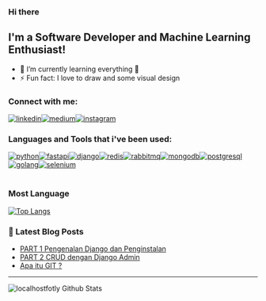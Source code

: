 ### Hi there

## I'm a Software Developer and Machine Learning Enthusiast!
- 🌱 I’m currently learning everything 🤣
- ⚡ Fun fact: I love to draw and some visual design

### Connect with me:
[![linkedin][Linkedin]][linkedin-url][![medium][Medium]][medium-url][![instagram][Instagram]][instagram-url]

### Languages and Tools that i've been used:
[![python][Python]][python-url][![fastapi][Fastapi]][fastapi-url][![django][Django]][django-url][![redis][Redis]][redis-url][![rabbitmq][rabbitmq]][rabbitmq-url][![mongodb][Mongodb]][mongodb-url][![postgresql][Posgtresql]][postgresql-url][![golang][Golang]][golang-url][![selenium][Selenium]][selenium-url]
<br />
<br />

### Most Language
[![Top Langs](https://github-readme-stats.vercel.app/api/top-langs/?username=dimasyotama&layout=compact)](https://github.com/dimasyotama/github-readme-stats)

### 📕 Latest Blog Posts
<!-- BLOG-POST-LIST:START -->
- [PART 1 Pengenalan  Django dan Penginstalan](https://medium.com/@dimas_yotama/part-1-pengenalan-django-dan-penginstalan-86b91650b1fe)
- [PART 2 CRUD dengan Django Admin](https://medium.com/@dimas_yotama/part-2-crud-dengan-django-admin-5a6c45a597c5)
- [Apa itu GIT ?](https://medium.com/@dimas_yotama/apa-itu-git-d4f94b82ab83)
<!-- BLOG-POST-LIST:END -->

---

<img align="left" alt="localhostfotly Github Stats" src="https://github-readme-stats.vercel.app/api?username=dimasyotama&show_icons=true&hide=contribs,prs&cache_seconds=86400&theme=shadow_blue" />

[Python]: https://img.shields.io/badge/python-3670A0?style=for-the-badge&logo=python&logoColor=ffdd54
[python-url]: https://www.python.org/
[Fastapi]: https://img.shields.io/badge/FastAPI-009688?style=for-the-badge&logo=FastAPI&logoColor=white
[fastapi-url]: https://fastapi.tiangolo.com/
[Django]: https://img.shields.io/badge/django-%23092E20.svg?style=for-the-badge&logo=django&logoColor=white
[django-url]: https://www.djangoproject.com/
[Rabbitmq]: https://img.shields.io/badge/Rabbitmq-FF6600?style=for-the-badge&logo=rabbitmq&logoColor=white
[rabbitmq-url]: https://www.rabbitmq.com/
[Redis]: https://img.shields.io/badge/redis-%23DD0031.svg?style=for-the-badge&logo=redis&logoColor=white
[redis-url]: https://redis.com/redis-for-dummies/?utm_source=google&utm_medium=cpc&utm_campaign=redis360-brand-uk-17565601660&utm_term=redis&utm_content=redis-for-dummies&gclid=CjwKCAjw3oqoBhAjEiwA_UaLtltfpPKfZtNO6GW-fjxr9yxgeJN9Xa1H8DDeyzpWOVwX1FAAFUCaqBoCpLoQAvD_BwE
[Mongodb]: https://img.shields.io/badge/MongoDB-%234ea94b.svg?style=for-the-badge&logo=mongodb&logoColor=white
[mongodb-url]: https://github.com/othneildrew/Best-README-Template/network/members
[Golang]: https://img.shields.io/badge/go-%2300ADD8.svg?style=for-the-badge&logo=go&logoColor=white
[golang-url]: https://go.dev/
[Posgtresql]: https://img.shields.io/badge/postgres-%23316192.svg?style=for-the-badge&logo=postgresql&logoColor=white
[postgresql-url]: https://www.postgresql.org/
[Selenium]: https://img.shields.io/badge/-selenium-%43B02A?style=for-the-badge&logo=selenium&logoColor=white
[selenium-url]: https://www.selenium.dev/
[Linkedin]: https://img.shields.io/badge/linkedin-%230077B5.svg?style=for-the-badge&logo=linkedin&logoColor=white
[linkedin-url]: https://www.linkedin.com/in/dimas-yoga-pratama-3866b1152/
[Medium]: https://img.shields.io/badge/Medium-12100E?style=for-the-badge&logo=medium&logoColor=white
[medium-url]: https://medium.com/@dimasyotama
[Instagram]: https://img.shields.io/badge/Instagram-%23E4405F.svg?style=for-the-badge&logo=Instagram&logoColor=white
[instagram-url]: https://www.instagram.com/dimasyotama/
